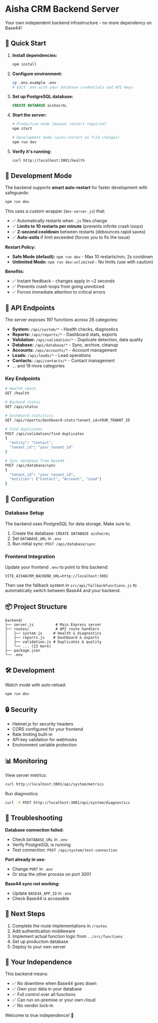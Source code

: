 # Aisha CRM Backend Server

Your own independent backend infrastructure - no more dependency on Base44!

## 🚀 Quick Start

1. **Install dependencies:**
   ```bash
   npm install
   ```

2. **Configure environment:**
   ```bash
   cp .env.example .env
   # Edit .env with your database credentials and API keys
   ```

3. **Set up PostgreSQL database:**
   ```sql
   CREATE DATABASE aishacrm;
   ```

4. **Start the server:**
   ```bash
   # Production mode (manual restart required)
   npm start
   
   # Development mode (auto-restart on file changes)
   npm run dev
   ```

5. **Verify it's running:**
   ```bash
   curl http://localhost:3001/health
   ```

## 🔄 Development Mode

The backend supports **smart auto-restart** for faster development with safeguards:

```bash
npm run dev
```

This uses a custom wrapper (`dev-server.js`) that:
- ✅ Automatically restarts when `.js` files change
- ✅ **Limits to 10 restarts per minute** (prevents infinite crash loops)
- ✅ **2-second cooldown** between restarts (debounces rapid saves)
- ✅ **Auto-exits** if limit exceeded (forces you to fix the issue)

**Restart Policy:**
- **Safe Mode (default):** `npm run dev` - Max 10 restarts/min, 2s cooldown
- **Unlimited Mode:** `npm run dev:unlimited` - No limits (use with caution)

**Benefits:**
- ✅ Instant feedback - changes apply in ~2 seconds
- ✅ Prevents crash loops from going unnoticed
- ✅ Forces immediate attention to critical errors

## 📡 API Endpoints

The server exposes 197 functions across 26 categories:

- **System:** `/api/system/*` - Health checks, diagnostics
- **Reports:** `/api/reports/*` - Dashboard stats, exports
- **Validation:** `/api/validation/*` - Duplicate detection, data quality
- **Database:** `/api/database/*` - Sync, archive, cleanup
- **Accounts:** `/api/accounts/*` - Account management
- **Leads:** `/api/leads/*` - Lead operations
- **Contacts:** `/api/contacts/*` - Contact management
- ... and 19 more categories

### Key Endpoints

```bash
# Health check
GET /health

# Backend status
GET /api/status

# Dashboard statistics
GET /api/reports/dashboard-stats?tenant_id=YOUR_TENANT_ID

# Find duplicates
POST /api/validation/find-duplicates
{
  "entity": "Contact",
  "tenant_id": "your_tenant_id"
}

# Sync database from Base44
POST /api/database/sync
{
  "tenant_id": "your_tenant_id",
  "entities": ["Contact", "Account", "Lead"]
}
```

## 🔧 Configuration

### Database Setup

The backend uses PostgreSQL for data storage. Make sure to:

1. Create the database: `CREATE DATABASE aishacrm;`
2. Set `DATABASE_URL` in `.env`
3. Run initial sync: `POST /api/database/sync`

### Frontend Integration

Update your frontend `.env` to point to this backend:

```env
VITE_AISHACRM_BACKEND_URL=http://localhost:3001
```

Then use the fallback system in `src/api/fallbackFunctions.js` to automatically switch between Base44 and your backend.

## 📦 Project Structure

```
backend/
├── server.js          # Main Express server
├── routes/            # API route handlers
│   ├── system.js     # Health & diagnostics
│   ├── reports.js    # Dashboard & exports
│   ├── validation.js # Duplicates & quality
│   └── ... (23 more)
├── package.json
└── .env
```

## 🛠️ Development

Watch mode with auto-reload:
```bash
npm run dev
```

## 🔒 Security

- Helmet.js for security headers
- CORS configured for your frontend
- Rate limiting built-in
- API key validation for webhooks
- Environment variable protection

## 📊 Monitoring

View server metrics:
```bash
curl http://localhost:3001/api/system/metrics
```

Run diagnostics:
```bash
curl -X POST http://localhost:3001/api/system/diagnostics
```

## 🚨 Troubleshooting

**Database connection failed:**
- Check `DATABASE_URL` in `.env`
- Verify PostgreSQL is running
- Test connection: `POST /api/system/test-connection`

**Port already in use:**
- Change `PORT` in `.env`
- Or stop the other process on port 3001

**Base44 sync not working:**
- Update `BASE44_APP_ID` in `.env`
- Check Base44 is accessible

## 📝 Next Steps

1. Complete the route implementations in `/routes`
2. Add authentication middleware
3. Implement actual function logic from `../src/functions`
4. Set up production database
5. Deploy to your own server

## 🎯 Your Independence

This backend means:
- ✅ No downtime when Base44 goes down
- ✅ Own your data in your database
- ✅ Full control over all functions
- ✅ Can run on-premise or your own cloud
- ✅ No vendor lock-in

Welcome to true independence! 🎉
